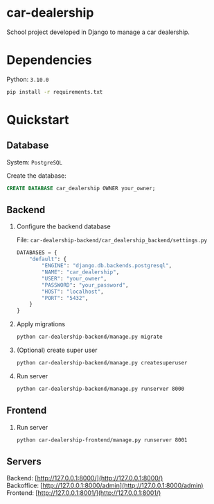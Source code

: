 # car-dealership

School project developed in Django to manage a car dealership.

# Dependencies

Python: `3.10.0`

```bash
pip install -r requirements.txt 
```

# Quickstart

## Database

System: `PostgreSQL`  


Create the database:
```sql
CREATE DATABASE car_dealership OWNER your_owner;
```

## Backend

1. Configure the backend database  
    
    File: `car-dealership-backend/car_dealership_backend/settings.py`
    ```python
    DATABASES = {
        "default": {
            "ENGINE": "django.db.backends.postgresql",
            "NAME": "car_dealership",
            "USER": "your_owner",
            "PASSWORD": "your_password",
            "HOST": "localhost",
            "PORT": "5432",
        }
    }
    ```

1. Apply migrations

    ```bash
    python car-dealership-backend/manage.py migrate
    ```

1. (Optional) create super user

    ```bash
    python car-dealership-backend/manage.py createsuperuser
    ```

1. Run server

    ```bash
    python car-dealership-backend/manage.py runserver 8000
    ```

## Frontend

1. Run server

    ```bash
    python car-dealership-frontend/manage.py runserver 8001
    ```

## Servers

Backend: [http://127.0.0.1:8000/](http://127.0.0.1:8000/)  
Backoffice: [http://127.0.0.1:8000/admin](http://127.0.0.1:8000/admin)  
Frontend: [http://127.0.0.1:8001/](http://127.0.0.1:8001/)  